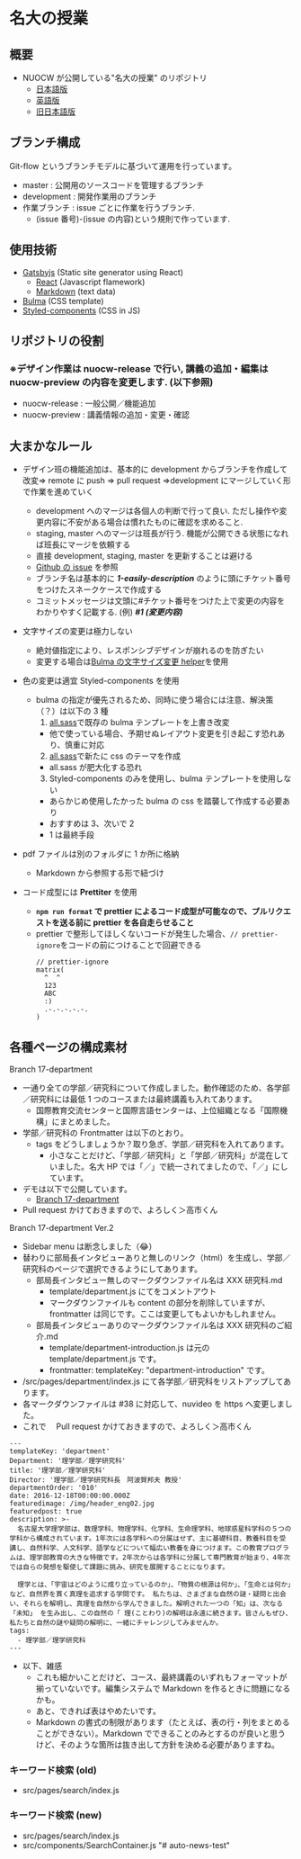 # 名大の授業

## 概要

- NUOCW が公開している"名大の授業" のリポジトリ
  - [日本語版](https://ocw.nagoya-u.jp/)
  - [英語版](https://ocw.nagoya-u.jp/en/)
  - [旧日本語版](https://ocw.ilas.nagoya-u.ac.jp/)

## ブランチ構成

Git-flow というブランチモデルに基づいて運用を行っています。

- master : 公開用のソースコードを管理するブランチ
- development : 開発作業用のブランチ
- 作業ブランチ : issue ごとに作業を行うブランチ.
  - (issue 番号)-(issue の内容)という規則で作っています.

## 使用技術

- [Gatsbyjs](https://www.gatsbyjs.org/) (Static site generator using React)
  - [React](https://reactjs.org/) (Javascript flamework)
  - [Markdown](https://www.markdown.jp/what-is-markdown/) (text data)
- [Bulma](https://bulma.io/) (CSS template)
- [Styled-components](https://www.styled-components.com/) (CSS in JS)

## リポジトリの役割

### ※デザイン作業は nuocw-release で行い, 講義の追加・編集は nuocw-preview の内容を変更します. (以下参照)

- nuocw-release : 一般公開／機能追加
- nuocw-preview : 講義情報の追加・変更・確認

## 大まかなルール

- デザイン班の機能追加は、基本的に development からブランチを作成して改変=> remote に push => pull request =>development にマージしていく形で作業を進めていく
  - development へのマージは各個人の判断で行って良い. ただし操作や変更内容に不安がある場合は慣れたものに確認を求めること.
  - staging, master へのマージは班長が行う. 機能が公開できる状態になれば班長にマージを依頼する
  - 直接 development, staging, master を更新することは避ける
  - [Github の issue](https://github.com/NUOCW-Project/issues) を参照
  - ブランチ名は基本的に **_1-easily-description_** のように頭にチケット番号をつけたスネークケースで作成する
  - コミットメッセージは文頭に#チケット番号をつけた上で変更の内容をわかりやすく記載する. (例) **_#1 (変更内容)_**
- 文字サイズの変更は極力しない
  - 絶対値指定により、レスポンシブデザインが崩れるのを防ぎたい
  - 変更する場合は[Bulma の文字サイズ変更 helper](https://bulma.io/documentation/modifiers/typography-helpers/)を使用
- 色の変更は適宜 Styled-components を使用

  - bulma の指定が優先されるため、同時に使う場合には注意、解決策（？）は以下の 3 種
    1. [all.sass](/src/components/all.sass)で既存の bulma テンプレートを上書き改変
    - 他で使っている場合、予期せぬレイアウト変更を引き起こす恐れあり、慎重に対応
    2. [all.sass](/src/components/all.sass)で新たに css のテーマを作成
    - all.sass が肥大化する恐れ
    3. Styled-components のみを使用し、bulma テンプレートを使用しない
    - あらかじめ使用したかった bulma の css を踏襲して作成する必要あり
    - おすすめは 3、次いで 2
    - 1 は最終手段

- pdf ファイルは別のフォルダに 1 か所に格納
  - Markdown から参照する形で紐づけ
- コード成型には **Prettiter** を使用
  - **`npm run format` で prettier によるコード成型が可能なので、プルリクエストを送る前に prettier を各自走らせること**
  - prettier で整形してほしくないコードが発生した場合、`// prettier-ignore`をコードの前につけることで回避できる
    ```
    // prettier-ignore
    matrix(
      ^  ^
      123
      ABC
      :)
      .-.-.-.-.-.
    )
    ```

## 各種ページの構成素材

Branch 17-department

- 一通り全ての学部／研究科について作成しました。動作確認のため、各学部／研究科には最低 1 つのコースまたは最終講義も入れてあります。
  - 国際教育交流センターと国際言語センターは、上位組織となる「国際機構」にまとめました。
- 学部／研究科の Frontmatter は以下のとおり。
  - tags をどうしましょうか？取り急ぎ、学部／研究科を入れてあります。
    - 小さなことだけど、「学部／研究科」と「学部／研究科」が混在していました。名大 HP では「／」で統一されてましたので、「／」にしています。
- デモは以下で公開しています。
  - [Branch 17-department](http://ocw.ilas.nagoya-u.ac.jp/)
- Pull request かけておきますので、よろしく＞高市くん

Branch 17-department Ver.2

- Sidebar menu は断念しました（😂）
- 替わりに部局長インタビューありと無しのリンク（html）を生成し、学部／研究科のページで選択できるようにしてあります。
  - 部局長インタビュー無しのマークダウンファイル名は XXX 研究科.md
    - template/department.js にて<PostContent content={content} />をコメントアウト
    - マークダウンファイルも content の部分を削除していますが、frontmatter は同じです。ここは変更してもよいかもしれません。
  - 部局長インタビューありのマークダウンファイル名は XXX 研究科のご紹介.md
    - template/department-introduction.js は元の template/department.js です。
    - frontmatter: templateKey: "department-introduction" です。
- /src/pages/department/index.js にて各学部／研究科をリストアップしてあります。
- 各マークダウンファイルは #38 に対応して、nuvideo を https へ変更しました。
- これで　 Pull request かけておきますので、よろしく＞高市くん

```
---
templateKey: 'department'
Department: '理学部／理学研究科'
title: '理学部／理学研究科'
Director: '理学部／理学研究科長　阿波賀邦夫 教授'
departmentOrder: '010'
date: 2016-12-18T00:00:00.000Z
featuredimage: /img/header_eng02.jpg
featuredpost: true
description: >-
  名古屋大学理学部は、数理学科、物理学科、化学科、生命理学科、地球惑星科学科の５つの学科から構成されています。1年次には各学科への分属はせず、主に基礎科目、教養科目を受講し、自然科学、人文科学、語学などについて幅広い教養を身につけます。この教育プログラムは、理学部教育の大きな特徴です。2年次からは各学科に分属して専門教育が始まり、4年次では自らの発想を駆使して課題に挑み、研究を展開することになります。

  理学とは、「宇宙はどのように成り立っているのか」、「物質の根源は何か」、「生命とは何か」など、自然界を貫く真理を追求する学問です。 私たちは、さまざまな自然の謎・疑問と出会い、それらを解明し、真理を自然から学んできました。解明された一つの「知」は、次なる「未知」 を生み出し、この自然の「 理(ことわり)の解明は永遠に続きます。皆さんもぜひ、私たちと自然の謎や疑問の解明に、一緒にチャレンジしてみませんか。
tags:
  - 理学部／理学研究科
---
```

- 以下、雑感
  - これも細かいことだけど、コース、最終講義のいずれもフォーマットが揃っていないです。編集システムで Markdown を作るときに問題になるかも。
  - あと、できれば表はやめたいです。
  - Markdown の書式の制限があります（たとえば、表の行・列をまとめることができない）。Markdown でできることのみとするのが良いと思うけど、そのような箇所は抜き出して方針を決める必要がありますね。

### キーワード検索 (old)

- src/pages/search/index.js

### キーワード検索 (new)

- src/pages/search/index.js
- src/components/SearchContainer.js
"# auto-news-test" 
